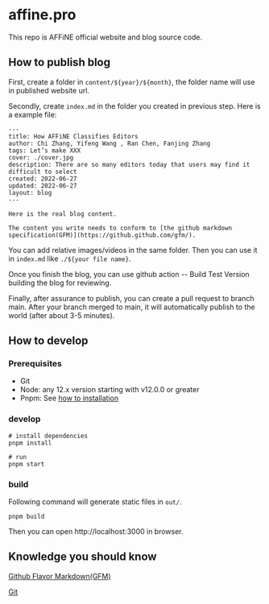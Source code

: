 # affine.pro

This repo is AFFiNE official website and blog source code.

## How to publish blog

First, create a folder in `content/${year}/${month}`, the folder name will use in published website url.

Secondly, create `index.md` in the folder you created in previous step. Here is a example file:

```
---
title: How AFFiNE Classifies Editors
author: Chi Zhang, Yifeng Wang , Ran Chen, Fanjing Zhang
tags: Let’s make XXX
cover: ./cover.jpg
description: There are so many editors today that users may find it difficult to select
created: 2022-06-27
updated: 2022-06-27
layout: blog
---

Here is the real blog content.

The content you write needs to conform to [the github markdown specification(GFM)](https://github.github.com/gfm/).

```

You can add relative images/videos in the same folder. Then you can use it in `index.md` like `./${your file name}`.

Once you finish the blog, you can use github action -- Build Test Version building the blog for reviewing.

Finally, after assurance to publish, you can create a pull request to branch main. After your branch merged to main, it will automatically publish to the world (after about 3-5 minutes).

## How to develop

### Prerequisites

- Git
- Node: any 12.x version starting with v12.0.0 or greater
- Pnpm: See [how to installation](https://pnpm.io/installation)

### develop

```
# install dependencies
pnpm install

# run
pnpm start
```

### build

Following command will generate static files in `out/`.

```
pnpm build
```

Then you can open http://localhost:3000 in browser.

## Knowledge you should know

[Github Flavor Markdown(GFM)](https://github.github.com/gfm/)

[Git](https://git-scm.com/book/en/v2)
